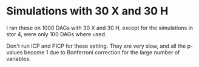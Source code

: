 # Simulations with 30 X and 30 H

I ran these on 1000 DAGs with 30 X and 30 H, except for the
simulations in stor 4, were only 100 DAGs where used.

Don't run ICP and PICP for these setting. They are very slow, and all the
p-values become 1 due to Bonferroni correction for the large number of variables.
